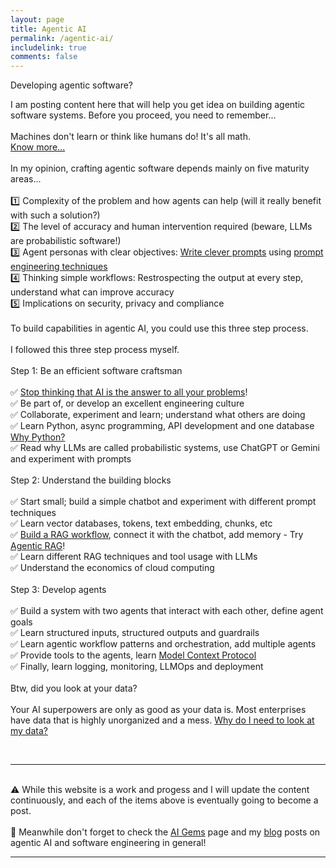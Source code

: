 ```yaml
---
layout: page
title: Agentic AI
permalink: /agentic-ai/
includelink: true
comments: false
---
```



<span class="important">Developing agentic software?</span>

I am posting content here that will help you get idea on building agentic software systems.
Before you proceed, you need to remember...
<br />
<br />
<span class="important">Machines don't learn or think like humans do! It's all math.</span><br />
<a href="/2025/04/02/is-ml-really-making-machines-intelligent/">Know more...</a>
<br />
<br />
In my opinion, crafting agentic software depends mainly on five maturity areas...
<br />
<br />
1️⃣ Complexity of the problem and how agents can help (will it really benefit with such a solution?)<br />
2️⃣ The level of accuracy and human intervention required (beware, LLMs are probabilistic software!)<br />
3️⃣ Agent personas with clear objectives: <a href="/2025/04/26/llms-and-bayes-theorem/">Write clever prompts</a> using <a href="/2025/06/22/prompt-engineering/">prompt engineering techniques</a><br />
4️⃣ Thinking simple workflows: Restrospecting the output at every step, understand what can improve accuracy<br />
5️⃣ Implications on security, privacy and compliance
<br />
<br />
<span class="important">To build capabilities in agentic AI, you could use this three step process.</span>
<br />
<br />
I followed this three step process myself.
<br />
<br />
<span class="important">Step 1: Be an efficient software craftsman</span>
<br />
<br />
✅ <a href="/2025/08/19/what-will-benefit-from-genai-and-takeoff/">Stop thinking that AI is the answer to all your problems</a>!<br />
✅ Be part of, or develop an excellent engineering culture<br />
✅ Collaborate, experiment and learn; understand what others are doing<br />
✅ Learn Python, async programming, API development and one database<br/>
<a href="#">Why Python?</a><br />
✅ Read why LLMs are called probabilistic systems, use ChatGPT or Gemini and experiment with prompts
<br />
<br />
<span class="important">Step 2: Understand the building blocks</span>
<br />
<br />
✅ Start small; build a simple chatbot and experiment with different prompt techniques<br />
✅ Learn vector databases, tokens, text embedding, chunks, etc<br />
✅ <a href="https://www.youtube.com/watch?v=qN_2fnOPY-M">Build a RAG workflow</a>, connect it with the chatbot, add memory - Try <a href="https://www.ibm.com/think/topics/agentic-rag">Agentic RAG</a>!<br />
✅ Learn different RAG techniques and tool usage with LLMs<br />
✅ Understand the economics of cloud computing
<br />
<br />
<span class="important">Step 3: Develop agents</span>
<br />
<br />
✅ Build a system with two agents that interact with each other, define agent goals<br />
✅ Learn structured inputs, structured outputs and guardrails<br />
✅ Learn agentic workflow patterns and orchestration, add multiple agents<br />
✅ Provide tools to the agents, learn <a href="/2025/07/04/simple-mcp-server-configured-with-claude-desktop/">Model Context Protocol</a><br />
✅ Finally, learn logging, monitoring, LLMOps and deployment
<br />
<br />
<span class="important">Btw, did you look at your data?</span> 
<br />
<br />
Your AI superpowers are only as good as your data is. Most enterprises have data that is highly unorganized and a mess.
<a href="#">Why do I need to look at my data?</a>

<br />
<hr />
<br />
⚠️ While this website is a work and progess and I will update the content continuously, and each of the items above is eventually going to become a post. 
<br />
<br />
📣 Meanwhile don't forget to check the <a href="/ai-gems">AI Gems</a> page and my <a href="/blog">blog</a> posts on agentic AI and software engineering in general!

***

